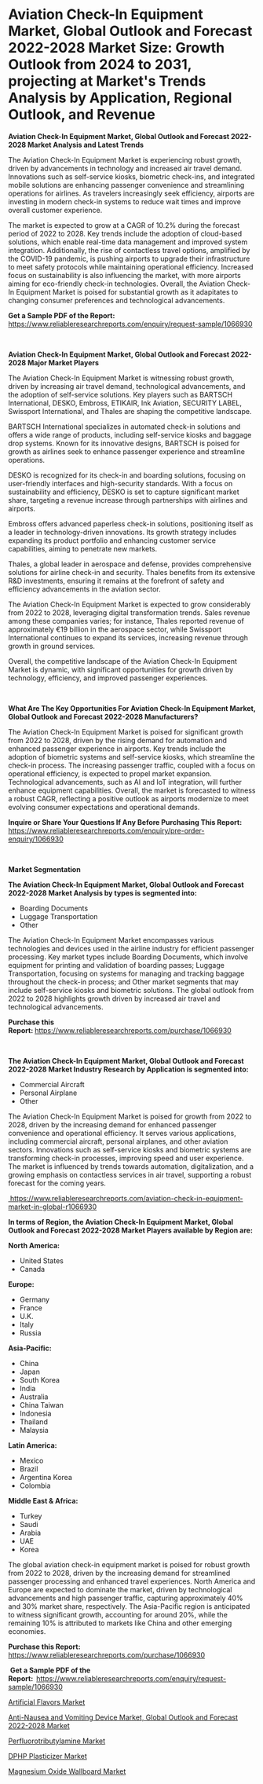 <p><h1>Aviation Check-In Equipment Market, Global Outlook and Forecast 2022-2028 Market Size: Growth Outlook from 2024 to 2031, projecting at Market's Trends Analysis by Application, Regional Outlook, and Revenue</h1></p><p><strong>Aviation Check-In Equipment Market, Global Outlook and Forecast 2022-2028 Market Analysis and Latest Trends</strong></p>
<p><p>The Aviation Check-In Equipment Market is experiencing robust growth, driven by advancements in technology and increased air travel demand. Innovations such as self-service kiosks, biometric check-ins, and integrated mobile solutions are enhancing passenger convenience and streamlining operations for airlines. As travelers increasingly seek efficiency, airports are investing in modern check-in systems to reduce wait times and improve overall customer experience.</p><p>The market is expected to grow at a CAGR of 10.2% during the forecast period of 2022 to 2028. Key trends include the adoption of cloud-based solutions, which enable real-time data management and improved system integration. Additionally, the rise of contactless travel options, amplified by the COVID-19 pandemic, is pushing airports to upgrade their infrastructure to meet safety protocols while maintaining operational efficiency. Increased focus on sustainability is also influencing the market, with more airports aiming for eco-friendly check-in technologies. Overall, the Aviation Check-In Equipment Market is poised for substantial growth as it adapitates to changing consumer preferences and technological advancements.</p></p>
<p><strong>Get a Sample PDF of the Report:&nbsp;</strong> <a href="https://www.reliableresearchreports.com/enquiry/request-sample/1066930">https://www.reliableresearchreports.com/enquiry/request-sample/1066930</a></p>
<p>&nbsp;</p>
<p><strong>Aviation Check-In Equipment Market, Global Outlook and Forecast 2022-2028 Major Market Players</strong></p>
<p><p>The Aviation Check-In Equipment Market is witnessing robust growth, driven by increasing air travel demand, technological advancements, and the adoption of self-service solutions. Key players such as BARTSCH International, DESKO, Embross, ETIKAIR, Ink Aviation, SECURITY LABEL, Swissport International, and Thales are shaping the competitive landscape.</p><p>BARTSCH International specializes in automated check-in solutions and offers a wide range of products, including self-service kiosks and baggage drop systems. Known for its innovative designs, BARTSCH is poised for growth as airlines seek to enhance passenger experience and streamline operations.</p><p>DESKO is recognized for its check-in and boarding solutions, focusing on user-friendly interfaces and high-security standards. With a focus on sustainability and efficiency, DESKO is set to capture significant market share, targeting a revenue increase through partnerships with airlines and airports.</p><p>Embross offers advanced paperless check-in solutions, positioning itself as a leader in technology-driven innovations. Its growth strategy includes expanding its product portfolio and enhancing customer service capabilities, aiming to penetrate new markets.</p><p>Thales, a global leader in aerospace and defense, provides comprehensive solutions for airline check-in and security. Thales benefits from its extensive R&D investments, ensuring it remains at the forefront of safety and efficiency advancements in the aviation sector.</p><p>The Aviation Check-In Equipment Market is expected to grow considerably from 2022 to 2028, leveraging digital transformation trends. Sales revenue among these companies varies; for instance, Thales reported revenue of approximately €19 billion in the aerospace sector, while Swissport International continues to expand its services, increasing revenue through growth in ground services.</p><p>Overall, the competitive landscape of the Aviation Check-In Equipment Market is dynamic, with significant opportunities for growth driven by technology, efficiency, and improved passenger experiences.</p></p>
<p>&nbsp;</p>
<p><strong>What Are The Key Opportunities For Aviation Check-In Equipment Market, Global Outlook and Forecast 2022-2028 Manufacturers?</strong></p>
<p><p>The Aviation Check-In Equipment Market is poised for significant growth from 2022 to 2028, driven by the rising demand for automation and enhanced passenger experience in airports. Key trends include the adoption of biometric systems and self-service kiosks, which streamline the check-in process. The increasing passenger traffic, coupled with a focus on operational efficiency, is expected to propel market expansion. Technological advancements, such as AI and IoT integration, will further enhance equipment capabilities. Overall, the market is forecasted to witness a robust CAGR, reflecting a positive outlook as airports modernize to meet evolving consumer expectations and operational demands.</p></p>
<p><strong>Inquire or Share Your Questions If Any Before Purchasing This Report:</strong> <a href="https://www.reliableresearchreports.com/enquiry/pre-order-enquiry/1066930">https://www.reliableresearchreports.com/enquiry/pre-order-enquiry/1066930</a></p>
<p>&nbsp;</p>
<p><strong>Market Segmentation</strong></p>
<p><strong>The Aviation Check-In Equipment Market, Global Outlook and Forecast 2022-2028 Market Analysis by types is segmented into:</strong></p>
<p><ul><li>Boarding Documents</li><li>Luggage Transportation</li><li>Other</li></ul></p>
<p><p>The Aviation Check-In Equipment Market encompasses various technologies and devices used in the airline industry for efficient passenger processing. Key market types include Boarding Documents, which involve equipment for printing and validation of boarding passes; Luggage Transportation, focusing on systems for managing and tracking baggage throughout the check-in process; and Other market segments that may include self-service kiosks and biometric solutions. The global outlook from 2022 to 2028 highlights growth driven by increased air travel and technological advancements.</p></p>
<p><strong>Purchase this Report:&nbsp;</strong><a href="https://www.reliableresearchreports.com/purchase/1066930">https://www.reliableresearchreports.com/purchase/1066930</a></p>
<p>&nbsp;</p>
<p><strong>The Aviation Check-In Equipment Market, Global Outlook and Forecast 2022-2028 Market Industry Research by Application is segmented into:</strong></p>
<p><ul><li>Commercial Aircraft</li><li>Personal Airplane</li><li>Other</li></ul></p>
<p><p>The Aviation Check-In Equipment Market is poised for growth from 2022 to 2028, driven by the increasing demand for enhanced passenger convenience and operational efficiency. It serves various applications, including commercial aircraft, personal airplanes, and other aviation sectors. Innovations such as self-service kiosks and biometric systems are transforming check-in processes, improving speed and user experience. The market is influenced by trends towards automation, digitalization, and a growing emphasis on contactless services in air travel, supporting a robust forecast for the coming years.</p></p>
<p><a href="https://www.reliableresearchreports.com/aviation-check-in-equipment-market-in-global-r1066930">&nbsp;https://www.reliableresearchreports.com/aviation-check-in-equipment-market-in-global-r1066930</a></p>
<p><strong>In terms of Region, the Aviation Check-In Equipment Market, Global Outlook and Forecast 2022-2028 Market Players available by Region are:</strong></p>
<p>
    <p> <strong> North America: </strong>
        <ul>
            <li>United States</li>
            <li>Canada</li>
        </ul>
        </p> 
    <p> <strong> Europe: </strong>
        <ul>
            <li>Germany</li>
            <li>France</li>
            <li>U.K.</li>
            <li>Italy</li>
            <li>Russia</li>
        </ul>
        </p> 
    <p> <strong> Asia-Pacific: </strong>
        <ul>
            <li>China</li>
            <li>Japan</li>
            <li>South Korea</li>
            <li>India</li>
            <li>Australia</li>
            <li>China Taiwan</li>
            <li>Indonesia</li>
            <li>Thailand</li>
            <li>Malaysia</li>
        </ul>
        </p> 
    <p> <strong> Latin America: </strong>
        <ul>
            <li>Mexico</li>
            <li>Brazil</li>
            <li>Argentina Korea</li>
            <li>Colombia</li>
        </ul>
        </p> 
    <p> <strong> Middle East & Africa: </strong>
        <ul>
            <li>Turkey</li>
            <li>Saudi</li>
            <li>Arabia</li>
            <li>UAE</li>
            <li>Korea</li>
        </ul>
    </p>
    </p>
<p><p>The global aviation check-in equipment market is poised for robust growth from 2022 to 2028, driven by the increasing demand for streamlined passenger processing and enhanced travel experiences. North America and Europe are expected to dominate the market, driven by technological advancements and high passenger traffic, capturing approximately 40% and 30% market share, respectively. The Asia-Pacific region is anticipated to witness significant growth, accounting for around 20%, while the remaining 10% is attributed to markets like China and other emerging economies.</p></p>
<p><strong>Purchase this Report: </strong><a href="https://www.reliableresearchreports.com/purchase/1066930">https://www.reliableresearchreports.com/purchase/1066930</a></p>
<p>&nbsp;<strong>Get a Sample PDF of the Report:&nbsp;&nbsp;</strong><a href="https://www.reliableresearchreports.com/enquiry/request-sample/1066930">https://www.reliableresearchreports.com/enquiry/request-sample/1066930</a></p>
<p><strong></strong></p>
<p><p><a href="https://www.linkedin.com/pulse/global-artificial-flavors-market-trends-analysis-future-8smxf?trackingId=NpmUxmG6Rg2PO7c8AiyKVA%3D%3D">Artificial Flavors Market</a></p><p><a href="https://github.com/JakirUddin511/Market-Research-Report-List-1/blob/main/anti-nausea-and-vomiting-device-market-global-outlook-and-forecast-2022-2028-market.md">Anti-Nausea and Vomiting Device Market, Global Outlook and Forecast 2022-2028 Market</a></p><p><a href="https://medium.com/@yvonnecrona2023/in-the-perfluorotributylamine-market-the-main-focus-is-on-keeping-costs-low-and-getting-the-most-39aba265767a">Perfluorotributylamine Market</a></p><p><a href="https://issuu.com/reportprime-2/docs/dphp-plasticizer-market-size-2030.p_e9388872c8a8ef">DPHP Plasticizer Market</a></p><p><a href="https://www.linkedin.com/pulse/global-magnesium-oxide-wallboard-market-size-trends-analysis-r10if?trackingId=SNjKWDx9RseJKddfO42rDw%3D%3D">Magnesium Oxide Wallboard Market</a></p></p>